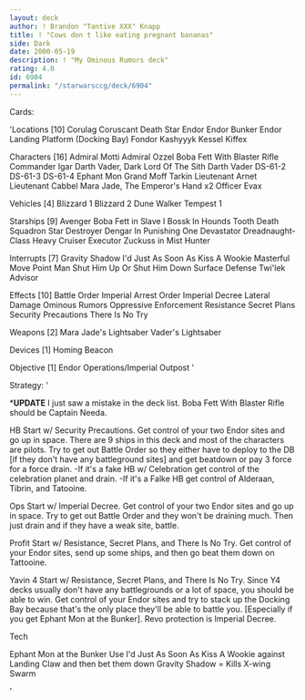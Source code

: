 ```yaml
---
layout: deck
author: ! Brandon "Tantive XXX" Knapp
title: ! "Cows don t like eating pregnant bananas"
side: Dark
date: 2000-05-19
description: ! "My Ominous Rumors deck"
rating: 4.0
id: 6904
permalink: "/starwarsccg/deck/6904"
---
```

Cards: 

'Locations [10]
Corulag
Coruscant
Death Star
Endor
Endor Bunker
Endor Landing Platform (Docking Bay)
Fondor
Kashyyyk
Kessel
Kiffex

Characters [16]
Admiral Motti
Admiral Ozzel
Boba Fett With Blaster Rifle
Commander Igar
Darth Vader, Dark Lord Of The Sith
Darth Vader
DS-61-2
DS-61-3
DS-61-4
Ephant Mon
Grand Moff Tarkin
Lieutenant Arnet
Lieutenant Cabbel
Mara Jade, The Emperor's Hand x2
Officer Evax

Vehicles [4]
Blizzard 1
Blizzard 2
Dune Walker
Tempest 1

Starships [9]
Avenger
Boba Fett in Slave I
Bossk In Hounds Tooth
Death Squadron Star Destroyer
Dengar In Punishing One
Devastator
Dreadnaught-Class Heavy Cruiser
Executor
Zuckuss in Mist Hunter

Interrupts [7]
Gravity Shadow
I'd Just As Soon As Kiss A Wookie
Masterful Move
Point Man
Shut Him Up Or Shut Him Down
Surface Defense
Twi'lek Advisor

Effects [10]
Battle Order
Imperial Arrest Order
Imperial Decree
Lateral Damage
Ominous Rumors
Oppressive Enforcement
Resistance
Secret Plans
Security Precautions
There Is No Try

Weapons [2]
Mara Jade's Lightsaber
Vader's Lightsaber

Devices [1]
Homing Beacon

Objective [1]
Endor Operations/Imperial Outpost
'

Strategy: '

*****UPDATE****
I just saw a mistake in the deck list.	Boba Fett With Blaster Rifle should be Captain Needa.




HB  Start w/ Security Precautions.  Get control of your two Endor sites and go up in space.  There are 9 ships in this deck and most of the characters are pilots.  Try to get out Battle Order so they either have to deploy to the DB [if they don't have any battleground sites] and get beatdown or pay 3 force for a force drain.
-If it's a fake HB w/ Celebration get control of the celebration planet and drain.
-If it's a Falke HB get control of Alderaan, Tibrin, and Tatooine.

Ops  Start w/ Imperial Decree.  Get control of your two Endor sites and go up in space.  Try to get out Battle Order and they won't be draining much.   Then just drain and if they have a weak site, battle.

Profit  Start w/ Resistance, Secret Plans, and There Is No Try.  Get control of your Endor sites, send up some ships, and then go beat them down on Tattooine.

Yavin 4  Start w/ Resistance, Secret Plans, and There Is No Try.  Since Y4 decks usually don't have any battlegrounds or a lot of space, you should be able to win.  Get control of your Endor sites and try to stack up the Docking Bay because that's the only place they'll be able to battle you. [Especially if you get Ephant Mon at the Bunker].  Revo protection is Imperial Decree.


Tech

Ephant Mon at the Bunker
Use I'd Just As Soon As Kiss A Wookie against Landing Claw and then bet them down
Gravity Shadow = Kills X-wing Swarm


'

